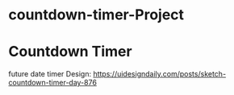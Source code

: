 # countdown-timer-Project
# Countdown Timer
future date
timer
Design: https://uidesigndaily.com/posts/sketch-countdown-timer-day-876
